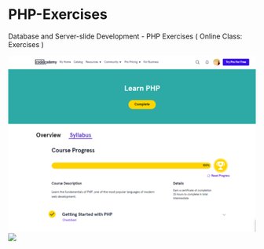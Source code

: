 # PHP-Exercises
Database and Server-slide Development - PHP Exercises ( Online Class: Exercises )

![](PHP-exercise/01_Online-Class-Exercises.png)
<img src = “01_Online-Class-Exercises.png” width = _ height =_>
